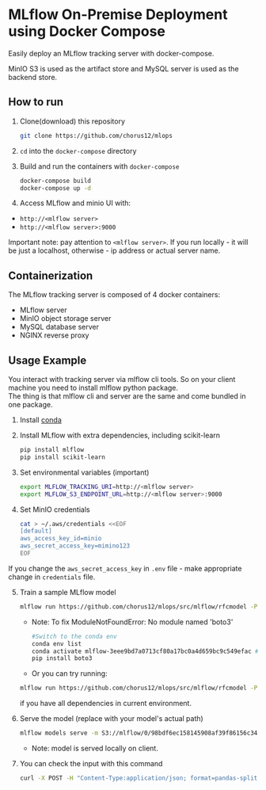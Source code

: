 # MLflow On-Premise Deployment using Docker Compose
Easily deploy an MLflow tracking server with docker-compose.

MinIO S3 is used as the artifact store and MySQL server is used as the backend store.

## How to run

1. Clone(download) this repository

    ```bash
    git clone https://github.com/chorus12/mlops
    ```
    
2. `cd` into the `docker-compose` directory

3. Build and run the containers with `docker-compose`

    ```bash
    docker-compose build
    docker-compose up -d
    ```
    
4. Access MLflow and minio UI with:
 - `http://<mlflow server>`
 - `http://<mlflow server>:9000`

Important note: pay attention to `<mlflow server>`. If you run locally - it will be just a localhost, otherwise - ip address or actual server name. 

## Containerization

The MLflow tracking server is composed of 4 docker containers:

* MLflow server
* MinIO object storage server
* MySQL database server
* NGINX reverse proxy

## Usage Example
    
You interact with tracking server via mlflow cli tools. So on your client machine you need to install mlflow python package.  
The thing is that mlflow cli and server are the same and come bundled in one package.  

1. Install [conda](https://conda.io/projects/conda/en/latest/user-guide/install/index.html)

2. Install MLflow with extra dependencies, including scikit-learn

    ```bash
    pip install mlflow
   pip install scikit-learn
    ```
    
3. Set environmental variables (important)

    ```bash
    export MLFLOW_TRACKING_URI=http://<mlflow server>
    export MLFLOW_S3_ENDPOINT_URL=http://<mlflow server>:9000
    ```
4. Set MinIO credentials
    
    ```bash
    cat > ~/.aws/credentials <<EOF
    [default]
    aws_access_key_id=minio
    aws_secret_access_key=mimino123
    EOF
    ```
If you change the `aws_secret_access_key` in `.env` file - make appropriate change in `credentials` file.

5. Train a sample MLflow model

    ```bash
    mlflow run https://github.com/chorus12/mlops/src/mlflow/rfcmodel -P depth=5
    ```
    
    * Note: To fix ModuleNotFoundError: No module named 'boto3'
    
        ```bash
        #Switch to the conda env
        conda env list
        conda activate mlflow-3eee9bd7a0713cf80a17bc0a4d659bc9c549efac #replace with your own generated mlflow-environment
        pip install boto3
        ```
    * Or you can try running:  
    ```bash
    mlflow run https://github.com/chorus12/mlops/src/mlflow/rfcmodel -P depth=5 --no-conda
    ```
    if you have all dependencies in current environment.
 
 6. Serve the model (replace with your model's actual path)
    ```bash
    mlflow models serve -m S3://mlflow/0/98bdf6ec158145908af39f86156c347f/artifacts/model -p 1234
    ```
    * Note: model is served locally on client. 
 
 7. You can check the input with this command
    ```bash
    curl -X POST -H "Content-Type:application/json; format=pandas-split" --data '{"columns":['Pregnancies', 'Glucose', 'BloodPressure', 'SkinThickness', 'Insulin', 'BMI', 'DiabetesPedigreeFunction', 'Age'],"data":[[6, 148, 72, 35, 0, 33.6, 0.627, 50]]}' http://127.0.0.1:1234/invocations
    ```
